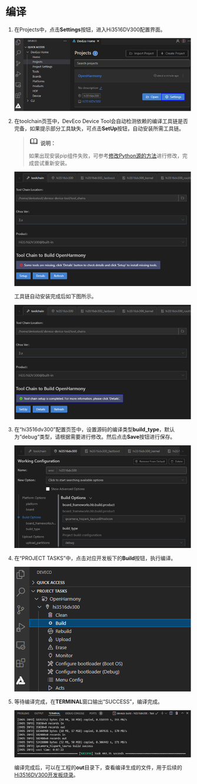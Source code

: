 # 编译


1. 在Projects中，点击**Settings**按钮，进入Hi3516DV300配置界面。

   ![zh-cn_image_0000001265492885](figures/zh-cn_image_0000001265492885.png)

2. 在toolchain页签中，DevEco Device Tool会自动检测依赖的编译工具链是否完备，如果提示部分工具缺失，可点击**SetUp**按钮，自动安装所需工具链。

   > ![icon-note.gif](public_sys-resources/icon-note.gif) **说明：**
   >
   > 如果出现安装pip组件失败，可参考[修改Python源的方法](https://device.harmonyos.com/cn/docs/documentation/guide/ide-set-python-source-0000001227639986)进行修改，完成尝试重新安装。

   ![zh-cn_image_0000001227277128](figures/zh-cn_image_0000001227277128.png)

   工具链自动安装完成后如下图所示。

   ![zh-cn_image_0000001227757036](figures/zh-cn_image_0000001227757036.png)

3. 在“hi3516dv300”配置页签中，设置源码的编译类型**build_type**，默认为“debug“类型，请根据需要进行修改。然后点击**Save**按钮进行保存。

   ![zh-cn_image_0000001221172710](figures/zh-cn_image_0000001221172710.png)

4. 在“PROJECT TASKS”中，点击对应开发板下的**Build**按钮，执行编译。

   ![zh-cn_image_0000001265772913](figures/zh-cn_image_0000001265772913.png)

5. 等待编译完成，在**TERMINAL**窗口输出“SUCCESS”，编译完成。

   ![zh-cn_image_0000001221012766](figures/zh-cn_image_0000001221012766.png)

   编译完成后，可以在工程的**out**目录下，查看编译生成的文件，用于后续的[Hi3516DV300开发板烧录](quickstart-ide-standard-running-hi3516-burning.md)。
